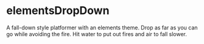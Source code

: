 elementsDropDown
======================

A fall-down style platformer with an elements theme. Drop as far as you can go while avoiding the fire. Hit water to put out fires and air to fall slower.

